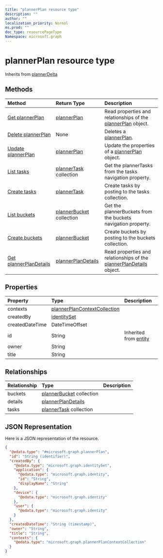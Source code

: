 ```yaml
---
title: "plannerPlan resource type"
description: ""
author: ""
localization_priority: Normal
ms.prod: ""
doc_type: resourcePageType
Namespace: microsoft.graph
---
```



# plannerPlan resource type




Inherits from [plannerDelta](../resources/plannerDelta.md)

## Methods
|Method|Return Type|Description|
|:---|:---|:---|
|[Get plannerPlan](../api/plannerplan-get.md)|[plannerPlan](../resources/plannerPlan.md)|Read properties and relationships of the [plannerPlan](../resources/plannerplan.md) object.|
|[Delete plannerPlan](../api/plannerplan-delete.md)|None|Deletes a [plannerPlan](../resources/plannerplan.md).|
|[Update plannerPlan](../api/plannerplan-update.md)|[plannerPlan](../resources/plannerPlan.md)|Update the properties of a [plannerPlan](../resources/plannerplan.md) object.|
|[List tasks](../api/plannerplan-list-tasks.md)|[plannerTask](../resources/plannerTask.md) collection|Get the plannerTasks from the tasks navigation property.|
|[Create tasks](../api/plannerplan-post-tasks.md)|[plannerTask](../resources/plannerTask.md)|Create tasks by posting to the tasks collection.|
|[List buckets](../api/plannerplan-list-buckets.md)|[plannerBucket](../resources/plannerBucket.md) collection|Get the plannerBuckets from the buckets navigation property.|
|[Create buckets](../api/plannerplan-post-buckets.md)|[plannerBucket](../resources/plannerBucket.md)|Create buckets by posting to the buckets collection.|
|[Get plannerPlanDetails](../api/plannerplandetails-get.md)|[plannerPlanDetails](../resources/plannerPlanDetails.md)|Read properties and relationships of the [plannerPlanDetails](../resources/plannerplandetails.md) object.|

## Properties
|Property|Type|Description|
|:---|:---|:---|
|contexts|[plannerPlanContextCollection](../resources/plannerPlanContextCollection.md)||
|createdBy|[identitySet](../resources/identitySet.md)||
|createdDateTime|DateTimeOffset||
|id|String| Inherited from [entity](../resources/entity.md)|
|owner|String||
|title|String||

## Relationships
|Relationship|Type|Description|
|:---|:---|:---|
|buckets|[plannerBucket](../resources/plannerBucket.md) collection||
|details|[plannerPlanDetails](../resources/plannerPlanDetails.md)||
|tasks|[plannerTask](../resources/plannerTask.md) collection||

## JSON Representation
Here is a JSON representation of the resource.
<!-- {
  "blockType": "resource",
  "keyProperty": "id",
  "@odata.type": "microsoft.graph.plannerPlan",
  "baseType": "microsoft.graph.plannerDelta",
  "openType": false
}
-->
``` json
{
  "@odata.type": "#microsoft.graph.plannerPlan",
  "id": "String (identifier)",
  "createdBy": {
    "@odata.type": "microsoft.graph.identitySet",
    "application": {
      "@odata.type": "microsoft.graph.identity",
      "id": "String",
      "displayName": "String"
    },
    "device": {
      "@odata.type": "microsoft.graph.identity"
    },
    "user": {
      "@odata.type": "microsoft.graph.identity"
    }
  },
  "createdDateTime": "String (timestamp)",
  "owner": "String",
  "title": "String",
  "contexts": {
    "@odata.type": "microsoft.graph.plannerPlanContextCollection"
  }
}
```

